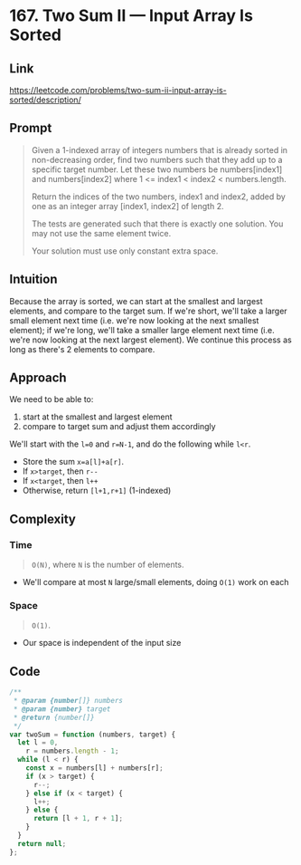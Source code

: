 # 167. Two Sum II — Input Array Is Sorted

## Link

https://leetcode.com/problems/two-sum-ii-input-array-is-sorted/description/

## Prompt

> Given a 1-indexed array of integers numbers that is already sorted in non-decreasing order, find two numbers such that they add up to a specific target number. Let these two numbers be numbers[index1] and numbers[index2] where 1 <= index1 < index2 < numbers.length.
>
> Return the indices of the two numbers, index1 and index2, added by one as an integer array [index1, index2] of length 2.
>
> The tests are generated such that there is exactly one solution. You may not use the same element twice.
>
> Your solution must use only constant extra space.

## Intuition

Because the array is sorted, we can start at the smallest and largest elements, and compare to the target sum. If we're short, we'll take a larger small element next time (i.e. we're now looking at the next smallest element); if we're long, we'll take a smaller large element next time (i.e. we're now looking at the next largest element). We continue this process as long as there's 2 elements to compare.

## Approach

We need to be able to:

1. start at the smallest and largest element
2. compare to target sum and adjust them accordingly

We'll start with the `l=0` and `r=N-1`, and do the following while `l<r`.

- Store the sum `x=a[l]+a[r]`.
- If `x>target`, then `r--`
- If `x<target`, then `l++`
- Otherwise, return `[l+1,r+1]` (1-indexed)

## Complexity

### Time

> `O(N)`, where `N` is the number of elements.

- We'll compare at most `N` large/small elements, doing `O(1)` work on each

### Space

> `O(1)`.

- Our space is independent of the input size

## Code

```js
/**
 * @param {number[]} numbers
 * @param {number} target
 * @return {number[]}
 */
var twoSum = function (numbers, target) {
  let l = 0,
    r = numbers.length - 1;
  while (l < r) {
    const x = numbers[l] + numbers[r];
    if (x > target) {
      r--;
    } else if (x < target) {
      l++;
    } else {
      return [l + 1, r + 1];
    }
  }
  return null;
};
```
